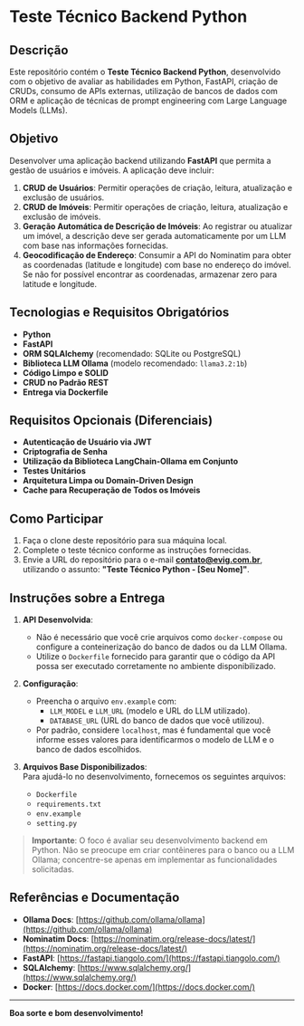 # Teste Técnico Backend Python

## Descrição

Este repositório contém o **Teste Técnico Backend Python**, desenvolvido com o objetivo de avaliar as habilidades em Python, FastAPI, criação de CRUDs, consumo de APIs externas, utilização de bancos de dados com ORM e aplicação de técnicas de prompt engineering com Large Language Models (LLMs).

## Objetivo

Desenvolver uma aplicação backend utilizando **FastAPI** que permita a gestão de usuários e imóveis. A aplicação deve incluir:

1. **CRUD de Usuários**: Permitir operações de criação, leitura, atualização e exclusão de usuários.
2. **CRUD de Imóveis**: Permitir operações de criação, leitura, atualização e exclusão de imóveis.
3. **Geração Automática de Descrição de Imóveis**: Ao registrar ou atualizar um imóvel, a descrição deve ser gerada automaticamente por um LLM com base nas informações fornecidas.
4. **Geocodificação de Endereço**: Consumir a API do Nominatim para obter as coordenadas (latitude e longitude) com base no endereço do imóvel. Se não for possível encontrar as coordenadas, armazenar zero para latitude e longitude.

## Tecnologias e Requisitos Obrigatórios

- **Python**
- **FastAPI**
- **ORM SQLAlchemy** (recomendado: SQLite ou PostgreSQL)
- **Biblioteca LLM Ollama** (modelo recomendado: `llama3.2:1b`)
- **Código Limpo e SOLID**
- **CRUD no Padrão REST**
- **Entrega via Dockerfile**

## Requisitos Opcionais (Diferenciais)

- **Autenticação de Usuário via JWT**
- **Criptografia de Senha**
- **Utilização da Biblioteca LangChain-Ollama em Conjunto**
- **Testes Unitários**
- **Arquitetura Limpa ou Domain-Driven Design**
- **Cache para Recuperação de Todos os Imóveis**

## Como Participar  

1. Faça o clone deste repositório para sua máquina local.  
2. Complete o teste técnico conforme as instruções fornecidas.  
3. Envie a URL do repositório para o e-mail **contato@evig.com.br**, utilizando o assunto: **"Teste Técnico Python - [Seu Nome]"**.

## Instruções sobre a Entrega  

1. **API Desenvolvida**:  
   - Não é necessário que você crie arquivos como `docker-compose` ou configure a conteinerização do banco de dados ou da LLM Ollama.  
   - Utilize o `Dockerfile` fornecido para garantir que o código da API possa ser executado corretamente no ambiente disponibilizado.  

2. **Configuração**:  
   - Preencha o arquivo `env.example` com:  
     - `LLM_MODEL` e `LLM_URL` (modelo e URL do LLM utilizado).  
     - `DATABASE_URL` (URL do banco de dados que você utilizou).  
   - Por padrão, considere `localhost`, mas é fundamental que você informe esses valores para identificarmos o modelo de LLM e o banco de dados escolhidos.  

3. **Arquivos Base Disponibilizados**:  
   Para ajudá-lo no desenvolvimento, fornecemos os seguintes arquivos:  
   - `Dockerfile`  
   - `requirements.txt`  
   - `env.example`  
   - `setting.py`  

> **Importante**: O foco é avaliar seu desenvolvimento backend em Python. Não se preocupe em criar contêineres para o banco ou a LLM Ollama; concentre-se apenas em implementar as funcionalidades solicitadas.  

## Referências e Documentação

- **Ollama Docs**: [https://github.com/ollama/ollama](https://github.com/ollama/ollama)
- **Nominatim Docs**: [https://nominatim.org/release-docs/latest/](https://nominatim.org/release-docs/latest/)
- **FastAPI**: [https://fastapi.tiangolo.com/](https://fastapi.tiangolo.com/)
- **SQLAlchemy**: [https://www.sqlalchemy.org/](https://www.sqlalchemy.org/)
- **Docker**: [https://docs.docker.com/](https://docs.docker.com/)

---

**Boa sorte e bom desenvolvimento!**
